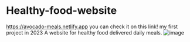 # Healthy-food-website
https://avocado-meals.netlify.app
you can check it on this link! my first project in 2023
A website for healthy food delivered daily meals.
![image](https://github.com/MuKhalaF/Healthy-food-website/assets/109148687/f5f1e0c6-beb3-45bf-9986-057f1d2441bf)
